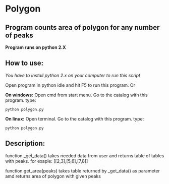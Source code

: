 # Polygon

## Program counts area of polygon for any number of peaks

**Program runs on python 2.X**

##  How to use: 

*You have to install python 2.x on your computer to run this script*

Open program in python idle and hit F5 to run this program.
Or 

**On windows:**
Open cmd from start menu. Go to the catalog with this program.  type:
```
python polygon.py
```
**On linux:**
Open terminal. Go to the catalog with this program.  type:
```
python polygon.py
```
## Description:

function _get_data() takes needed data from user and returns table of tables with peaks. for exaple: [[2,3],[5,6],[7,8]]

function get_area(peaks) takes table returned by _get_data() as parameter amd returns area of polygon with given peaks

